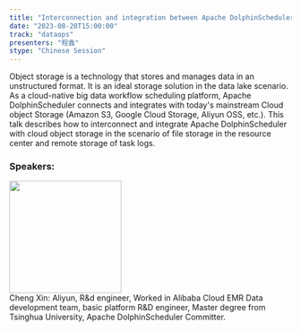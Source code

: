 ```yaml
---
title: "Interconnection and integration between Apache DolphinScheduler and cloud object storage"
date: "2023-08-20T15:00:00" 
track: "dataops"
presenters: "程鑫"
stype: "Chinese Session"
---
```

Object storage is a technology that stores and manages data in an unstructured format. It is an ideal storage solution in the data lake scenario. As a cloud-native big data workflow scheduling platform, Apache DolphinScheduler connects and integrates with today's mainstream Cloud object Storage (Amazon S3, Google Cloud Storage, Aliyun OSS, etc.). This talk describes how to interconnect and integrate Apache DolphinScheduler with cloud object storage in the scenario of file storage in the resource center and remote storage of task logs.
 ### Speakers: 
 <img src="https://img.bagevent.com/resource/20230614/1159357200.JPG" width="200" /><br>Cheng Xin: Aliyun, R&d engineer, Worked in Alibaba Cloud EMR Data development team, basic platform R&D engineer, Master degree from Tsinghua University, Apache DolphinScheduler Committer.
 <br><br>